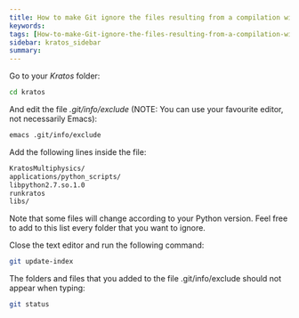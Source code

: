 ```yaml
---
title: How to make Git ignore the files resulting from a compilation without conflicts in .gitignore
keywords: 
tags: [How-to-make-Git-ignore-the-files-resulting-from-a-compilation-without-conflicts-in-.gitignore.md]
sidebar: kratos_sidebar
summary: 
---
```


Go to your _Kratos_ folder:

```sh
cd kratos
``` 

And edit the file _.git/info/exclude_ (NOTE: You can use your favourite editor, not necessarily Emacs):

```sh
emacs .git/info/exclude
``` 

Add the following lines inside the file: 

```sh
KratosMultiphysics/
applications/python_scripts/ 
libpython2.7.so.1.0
runkratos
libs/
``` 

Note that some files will change according to your Python version. Feel free to add to this list every folder that you want to ignore.

Close the text editor and run the following command: 

```sh
git update-index
``` 

The folders and files that you added to the file .git/info/exclude should not appear when typing:

```sh
git status
```  